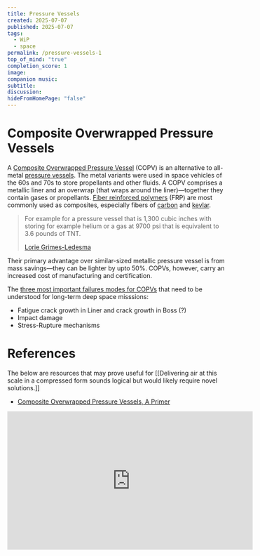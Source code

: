 ```yaml
---
title: Pressure Vessels
created: 2025-07-07
published: 2025-07-07
tags:
  - WiP
  - space
permalink: /pressure-vessels-1
top_of_mind: "true"
completion_score: 1
image:
companion music:
subtitle:
discussion:
hideFromHomePage: "false"
---
```


# Composite Overwrapped Pressure Vessels

A [Composite Overwrapped Pressure Vessel](https://en.wikipedia.org/wiki/Composite_overwrapped_pressure_vessel) (COPV) is an alternative to all-metal [pressure vessels](https://en.wikipedia.org/wiki/Pressure_vessel). The metal variants were used in space vehicles of the 60s and 70s to store propellants and other fluids. A COPV comprises a metallic liner and an overwrap (that wraps around the liner)—together they contain gases or propellants. [Fiber reinforced polymers](https://en.wikipedia.org/wiki/Fibre-reinforced_plastic "Fibre-reinforced plastic") (FRP) are most commonly used as composites, especially fibers of [carbon](https://en.wikipedia.org/wiki/Carbon_fiber "Carbon fiber") and [kevlar](https://en.wikipedia.org/wiki/Kevlar "Kevlar").

> For example for a pressure vessel that is 1,300 cubic inches with storing for example helium or a gas at 9700 psi that is equivalent to 3.6 pounds of TNT.
> 
> [Lorie Grimes-Ledesma](https://youtu.be/ojg-H0iylbY?list=PLpEqMkxe7Xk-9J-Ba1-nR7V1f8_MLRjt5&t=49) 

Their primary advantage over similar-sized metallic pressure vessel is from mass savings—they can be lighter by upto 50%. COPVs, however, carry an increased cost of manufacturing and certification.

The [three most important failures modes for COPVs](https://www.youtube.com/watch?v=k1EOi_yQL_M&list=PLpEqMkxe7Xk-9J-Ba1-nR7V1f8_MLRjt5&index=6) that need to be understood for long-term deep space misssions:
- Fatigue crack growth in Liner and crack growth in Boss (?)
- Impact damage
- Stress-Rupture mechanisms

# References
The below are resources that may prove useful for [[Delivering air at this scale in a compressed form sounds logical but would likely require novel solutions.]]


- [Composite Overwrapped Pressure Vessels, A Primer](https://ntrs.nasa.gov/api/citations/20110008406/downloads/20110008406.pdf)

<iframe width="560" height="315" src="https://www.youtube.com/embed/videoseries?si=xz9IYziYnBW9Ea19&amp;list=PLpEqMkxe7Xk-9J-Ba1-nR7V1f8_MLRjt5" title="YouTube video player" frameborder="0" allow="accelerometer; autoplay; clipboard-write; encrypted-media; gyroscope; picture-in-picture; web-share" referrerpolicy="strict-origin-when-cross-origin" allowfullscreen></iframe>
